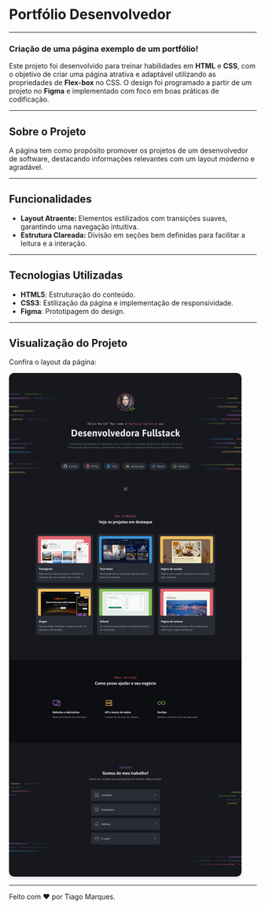 # Portfólio Desenvolvedor

___

### Criação de uma página exemplo de um portfólio!

Este projeto foi desenvolvido para treinar habilidades em **HTML** e **CSS**, com o objetivo de criar uma página atrativa e adaptável utilizando as propriedades de **Flex-box** no CSS. O design foi programado a partir de um projeto no **Figma** e implementado com foco em boas práticas de codificação.

---

## Sobre o Projeto

A página tem como propósito promover os projetos de um desenvolvedor de software, destacando informações relevantes com um layout moderno e agradável.

---

## Funcionalidades

- **Layout Atraente:** Elementos estilizados com transições suaves, garantindo uma navegação intuitiva.
- **Estrutura Clareada:** Divisão em seções bem definidas para facilitar a leitura e a interação.

---

## Tecnologias Utilizadas

- **HTML5**: Estruturação do conteúdo.
- **CSS3**: Estilização da página e implementação de responsividade.
- **Figma**: Prototipagem do design.

---

## Visualização do Projeto

Confira o layout da página:

<img src="capaProjeto.png" alt="Página modelo do Projeto" style="border-radius: 10px; box-shadow: 0 4px 6px rgba(0, 0, 0, 0.1);">

---

Feito com :heart: por Tiago Marques.
